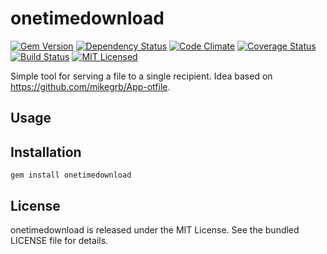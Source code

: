 onetimedownload
=========

[![Gem Version](https://img.shields.io/gem/v/onetimedownload.svg)](https://rubygems.org/gems/onetimedownload)
[![Dependency Status](https://img.shields.io/gemnasium/akerl/onetimedownload.svg)](https://gemnasium.com/akerl/onetimedownload)
[![Code Climate](https://img.shields.io/codeclimate/github/akerl/onetimedownload.svg)](https://codeclimate.com/github/akerl/onetimedownload)
[![Coverage Status](https://img.shields.io/coveralls/akerl/onetimedownload.svg)](https://coveralls.io/r/akerl/onetimedownload)
[![Build Status](https://img.shields.io/travis/akerl/onetimedownload.svg)](https://travis-ci.org/akerl/onetimedownload)
[![MIT Licensed](https://img.shields.io/badge/license-MIT-green.svg)](https://tldrlegal.com/license/mit-license)

Simple tool for serving a file to a single recipient. Idea based on https://github.com/mikegrb/App-otfile.

## Usage

## Installation

    gem install onetimedownload

## License

onetimedownload is released under the MIT License. See the bundled LICENSE file for details.

